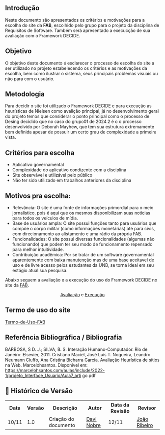 ## Introdução

Neste documento são apresentados os critérios e motivações para a escolha do site da **FAB**, escolhido pelo grupo para o projeto da disciplina de Requisitos de Software. Também será apresentado a execucção de sua avaliação com o Framework DECIDE. 

## Objetivo

O objetivo deste documento é esclarecer o processo de escolha do site a ser utilizado no projeto estabelecendo os critérios e as motivações da escolha, bem como ilustrar o sistema, seus principais problemas visuais ou não para com o usuário. 


## Metodologia

Para decidir o site foi utilizado o Framework DECIDE e para execução as heurísticas de Nielsen como avalição principal, já no desenvolvimento geral do projeto temos que considerar o ponto principal como o processo de Desing decidido que no caso do grupo01 de 2024.2 é o o processo desenvolvido por Deborah Mayhew, que tem sua estrutura extremamente bem definida apesar de possuir um certo grau de complexidade a primeira vista. 

## Critérios para escolha

- Aplicativo governamental
- Complexidade do aplicativo condizente com a disciplina
- Site observável e utilizável pelo público
- Não ter sido utilizado em trabalhos anteriores da disciplina

## Motivos pra escolha: 

- Relevância: O site é uma fonte de informações primordial para o meio jornalistico, pois é aqui que os mesmos disponibilizam suas notícias para todos os veículos de mídia. 
- Base de usuários ampla: O site possui funções tanto para usuários que compõe o corpo militar (como informações monetárias) até para civis, com direcionamento ao alistamento e uma rádio da própria FAB.
- Funcionalidades: O site possui diversas funcionalidades (algumas não funcionando) que podem ter seu modo de funcionamento repensado para melhor intuitividade. 
- Contribuição acadêmica: Por se tratar de um software governamental aparentemente com baixa manutenção mas de uma base aceitavel de uso e de livre acesso pelos estudantes da UNB, se torna ideal em seu estágio atual sua pesquisa. 

Abaixo seguem a avaliação e a execução do uso do Framework DECIDE no site da [FAB](https://www.fab.mil.br/index.php). 

<div align="center">                                                                        
    <a href="../../assets/avaliacao.pdf" target="_blank">Avaliação</a>     
    e
    <a href="../../assets/execucao.pdf" target="_blank">Execução</a>
</div>

## Termo de uso do site
[Termo-de-Uso-FAB](https://www2.fab.mil.br/cenipa/index.php/termo-de-uso-e-politica-de-privacidade)

## Referência Bibliográfica / Bibliografia

BARBOSA, S D. J.; SILVA, B. S. Interação Humano-Computador. Rio de Janeiro:
Elsevier, 2011.
Cristiano Maciel, José Luis T. Nogueira, Leandro Neumann Ciuffo, Ana Cristina
Bicharra Garcia. Avaliação Heurística de sítios na Web. Marcelohsantos. Disponível
em:
https://marcelohsantos.com/aulas/include/2022-1/projeto_Interface_Usuario/Aula7_arti
go.pdf

## :round_pushpin: Histórico de Versão 

<div align="center">
    <table>
        <tr>
            <th>Data</th>
            <th>Versão</th>
            <th>Descrição</th>
            <th>Autor</th>
            <th>Data da Revisão</th>
            <th>Revisor</th>
        </tr>
        <tr>
            <td>10/11</td>
            <td>1.0</td>
            <td>Criação do documento </td>
            <td><a href="https://github.com/Jagaima">Davi Nobre</a></td>
            <td>12/11</td>
            <td><a href="https://github.com/Joa0V">João Ribeiro</a></td>
        </tr>
    </table>
</div>